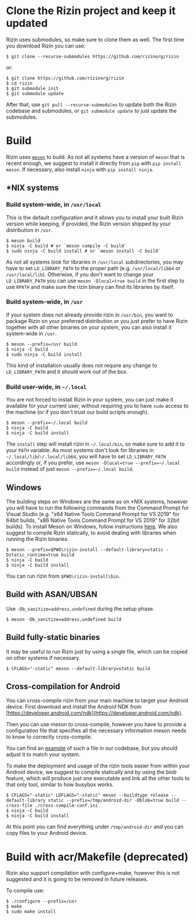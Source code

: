 # Clone the Rizin project and keep it updated

Rizin uses submodules, so make sure to clone them as well. The first time you
download Rizin you can use:
```
$ git clone --recurse-submodules https://github.com/rizinorg/rizin
```
or:
```
$ git clone https://github.com/rizinorg/rizin
$ cd rizin
$ git submodule init
$ git submodule update
```

After that, use `git pull --recurse-submodules` to update both the Rizin
codebase and submodules, or `git submodule update` to just update the
submodules.

# Build

Rizin uses [`meson`](https://mesonbuild.com/) to build. As not all systems have
a version of `meson` that is recent enough, we suggest to install it directly
from `pip` with `pip install meson`. If necessary, also install `ninja` with
`pip install ninja`.

## *NIX systems

### Build system-wide, in `/usr/local`

This is the default configuration and it allows you to install your built Rizin
version while keeping, if provided, the Rizin version shipped by your
distribution in `/usr`.

```
$ meson build
$ ninja -C build # or `meson compile -C build`
$ sudo ninja -C build install # or `meson install -C build`
```

As not all systems look for libraries in `/usr/local` subdirectories, you may
have to set `LD_LIBRARY_PATH` to the proper path (e.g. `/usr/local/lib64` or
`/usr/local/lib`). Otherwise, if you don't want to change your `LD_LIBRARY_PATH`
you can use `meson -Dlocal=true build` in the first step to use `RPATH` and make
sure the rizin binary can find its libraries by itself.

### Build system-wide, in `/usr`

If your system does not already provide rizin in `/usr/bin`, you want to package
Rizin on your preferred distribution or you just prefer to have Rizin together
with all other binaries on your system, you can also install it system-wide in
`/usr`.

```
$ meson --prefix=/usr build
$ ninja -C build
$ sudo ninja -C build install
```

This kind of installation usually does not require any change to
`LD_LIBRARY_PATH` and it should work out of the box.


### Build user-wide, in `~/.local`

You are not forced to install Rizin in your system, you can just make it
available for your current user, without requiring you to have `sudo` access to
the machine (or if you don't trust our build scripts enough).

```
$ meson --prefix=~/.local build
$ ninja -C build
$ ninja -C build install
```

The `install` step will install rizin in `~/.local/bin`, so make sure to add it
to your `PATH` variable. As most systems don't look for libraries in
`~/.local/lib`/`~/.local/lib64`, you will have to set `LD_LIBRARY_PATH`
accordingly or, if you prefer, use `meson -Dlocal=true --prefix=~/.local build`
instead of just `meson --prefix=~/.local build`.

## Windows

The building steps on Windows are the same as on *NIX systems, however you will
have to run the following commands from the Command Prompt for Visual Studio
(e.g. "x64 Native Tools Command Prompt for VS 2019" for 64bit builds, "x86
Native Tools Command Prompt for VS 2019" for 32bit builds). To install Meson on
Windows, follow instructions [here](https://mesonbuild.com/Getting-meson.html).
We also suggest to compile Rizin statically, to avoid dealing with libraries
when running the Rizin binaries.

```
$ meson --prefix=$PWD\rizin-install --default-library=static -Dstatic_runtime=true build
$ ninja -C build
$ ninja -C build install
```

You can run rizin from `$PWD\rizin-install\bin`.

## Build with ASAN/UBSAN

Use `-Db_sanitize=address,undefined` during the setup phase.

```
$ meson -Db_sanitize=address,undefined build
```

## Build fully-static binaries

It may be useful to run Rizin just by using a single file, which can be copied
on other systems if necessary.

```
$ CFLAGS="-static" meson --default-library=static build
```

## Cross-compilation for Android

You can cross-compile rizin from your main machine to target your Android
device. First download and install the Android NDK from
[https://developer.android.com/ndk](https://developer.android.com/ndk).

Then you can use meson to cross-compile, however you have to provide a
configuration file that specifies all the necessary information meson needs to
know to correctly cross-compile.

You can find an
[example](https://github.com/rizinorg/rizin/blob/dev/.github/meson-android-aarch64.ini)
of such a file in our codebase, but you should adjust it to match your system.

To make the deployment and usage of the rizin tools easier from within your
Android device, we suggest to compile statically and by using the *blob*
feature, which will produce just one executable and link all the other tools to
that only tool, similar to how busybox works.

```
$ CFLAGS="-static" LDFLAGS="-static" meson --buildtype release --default-library static --prefix=/tmp/android-dir -Dblob=true build --cross-file ./cross-compile-conf.ini
$ ninja -C build
$ ninja -C build install
```

At this point you can find everything under `/tmp/android-dir` and you can copy
files to your Android device.

# Build with acr/Makefile (deprecated)

Rizin also support compilation with configure+make, however this is not
suggested and it is going to be removed in future releases.

To compile use:
```
$ ./configure --prefix=/usr
$ make
$ sudo make install
```
